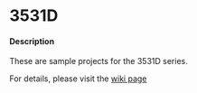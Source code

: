 # 3531D

#### Description
These are sample projects for the 3531D series.

For details, please visit the [wiki page](https://gitee.com/LinkPi/3531D/wikis/pages)
